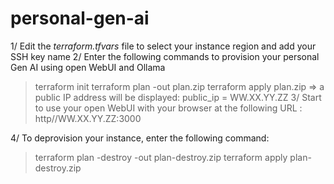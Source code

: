 # personal-gen-ai

1/ Edit the *terraform.tfvars* file to select your instance region and add your SSH key name
2/ Enter the following commands to provision your personal Gen AI using open WebUI and Ollama
> terraform init
> terraform plan -out plan.zip
> terraform apply plan.zip
=> a public IP address will be displayed: public_ip = WW.XX.YY.ZZ
3/ Start to use your open WebUI with your browser at the following URL : http//WW.XX.YY.ZZ:3000

4/ To deprovision your instance, enter the following command:
> terraform plan -destroy -out plan-destroy.zip
> terraform apply plan-destroy.zip
